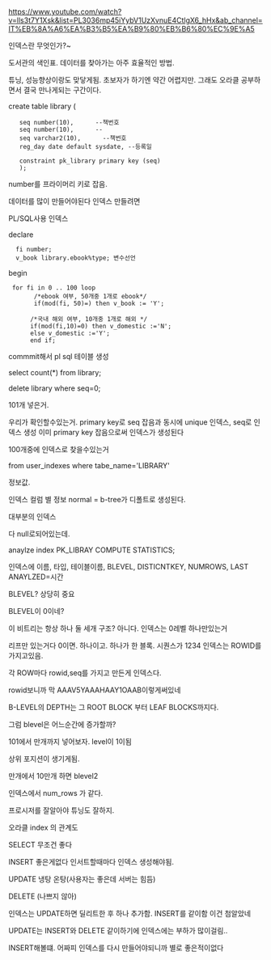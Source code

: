 https://www.youtube.com/watch?v=lls3t7Y1Xsk&list=PL3036mp45iYybV1UzXvnuE4CtlgX6_hHx&ab_channel=IT%EB%8A%A6%EA%B3%B5%EA%B9%80%EB%B6%80%EC%9E%A5

인덱스란 무엇인가?~

도서관의 색인표. 데이터를 찾아가는 아주 효율적인 방법.

튜닝, 성능향상이랑도 맞닿게됨. 초보자가 하기엔 약간 어렵지만. 그래도 오라클 공부하면서 결국 만나게되는 구간이다.





 create table library (

       seq number(10),      --책번호
       seq number(10),      --
       seq varchar2(10),      --책번호
       reg_day date default sysdate, --등록일
       
       constraint pk_library primary key (seq)
       );
       
number를 프라이머리 키로 잡음. 

데이터를 많이 만들어야된다 인덱스 만들려면


PL/SQL사용 인덱스

declare 

      fi number;
      v_book library.ebook%type; 변수선언
      
 begin 
 
     for fi in 0 .. 100 loop
           /*ebook 여부, 50개중 1개로 ebook*/
           if(mod(fi, 50)=) then v_book := 'Y';
      
          /*국내 해외 여부, 10개중 1개로 해외 */
          if(mod(fi,10)=0) then v_domestic :='N';
          else v_domestic :='Y';
          end if;


 commmit해서 pl sql 테이블 생성
 
 select count(*)
 from library;
 
 delete library where seq=0;
 
 
 101개 넣은거. 
 
 우리가 확인할수있는거. primary key로 seq 잡음과 동시에 unique 인덱스, seq로 인덱스 생성 이미 primary key 잡음으로써 인덱스가 생성된다
 
 100개중에  인덱스로 찾을수있는거
 
 from user_indexes 
 where tabe_name='LIBRARY'
 
 정보값. 
 
 인덱스 컬럼 별 정보 normal = b-tree가 디폴트로 생성된다.
 
 대부분의 인덱스 
 
 다 null로되어있는데.
 
 anaylze index PK_LIBRAY COMPUTE STATISTICS;
 
 인덱스에 이름, 타입, 테이블이름, BLEVEL, DISTICNTKEY, NUMROWS, LAST ANAYLZED=시간
 
 BLEVEL? 상당히 중요 
 
 BLEVEL이 0이네?
 
 이 비트리는 항상 하나 둘 세개 구조? 아니다. 인덱스는 0레벨 하나만있는거
 
 리프만 있는거다 0이면. 하나이고. 하나가 한 블록. 시퀀스가 1234 인덱스는 ROWID를 가지고있음. 
 
 각 ROW마다 rowid,seq를 가지고 만든게 인덱스다.
 
 rowid보니까 막 AAAV5YAAAHAAY1OAAB이렇게써있네
 
 B-LEVEL의 DEPTH는 그 ROOT BLOCK 부터 LEAF BLOCKS까지다.
 
 
 그럼 blevel은 어느순간에 증가할까?
 
 101에서 만개까지 넣어보자. level이 1이됨
 
 상위 포지션이 생기게됨. 
 
 
 만개에서 10만개 하면 blevel2
 
 인덱스에서 num_rows 가 같다. 
 
 프로시저를 잘알아야 튜닝도 잘하지.
 
 오라클 index 의 관계도
 
 SELECT 무조건 좋다
 
 INSERT 좋은게없다 인서트할때마다 인덱스 생성해야됨.
 
 UPDATE 냉탕 온탕(사용자는 좋은데 서버는 힘듬) 
 
 DELETE (나쁘지 않아)
 
 인덱스는 UPDATE하면  딜리트한 후 하나 추가함. INSERT를 같이함 이건 첨알았네
 
 UPDATE는 INSERT와 DELETE 같이하기에 인덱스에는 부하가 많이걸림..
 
 INSERT해볼떄.  어짜피 인덱스를 다시 만들어야되니까 별로 좋은적이없다
 
 
 

